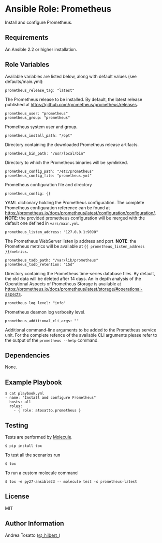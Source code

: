 Ansible Role: Prometheus
========================

Install and configure Prometheus.

Requirements
------------

An Ansible 2.2 or higher installation.

Role Variables
--------------

Available variables are listed below, along with default values (see defaults/main.yml):

    prometheus_release_tag: "latest"

The Prometheus release to be installed.
By default, the latest release published at https://github.com/prometheus/prometheus/releases.

    prometheus_user: "prometheus"
    prometheus_group: "prometheus"

Prometheus system user and group.

    prometheus_install_path: "/opt"

Directory containing the downloaded Prometheus release artifacts.

    prometheus_bin_path: "/usr/local/bin"

Directory to which the Prometheus binaries will be symlinked.

    prometheus_config_path: "/etc/prometheus"
    prometheus_config_file: "prometheus.yml"

Prometheus configuration file and directory

    prometheus_config: {}

YAML dictionary holding the Prometheus configuration.
The complete Prometheus configuration reference can be found at
https://prometheus.io/docs/prometheus/latest/configuration/configuration/.
**NOTE**: the provided prometheus configuration will be merged with the default one defined in `vars/main.yml`.

    prometheus_listen_address: "127.0.0.1:9090"

The Prometheus WebServer listen ip address and port.
**NOTE**: the Prometheus metrics will be available at `{{ prometheus_listen_address }}/metrics`.

    prometheus_tsdb_path: "/var/lib/prometheus"
    prometheus_tsdb_retention: "15d"

Directory containing the Prometheus time-series database files.
By default, the old data will be deleted after 14 days.
An in depth analysis of the Operational Aspects of Prometheus Storage is available at 
https://prometheus.io/docs/prometheus/latest/storage/#operational-aspects.

    prometheus_log_level: "info"

Prometheus deamon log verbosity level.

    prometheus_additional_cli_args: ""

Additional command-line arguments to be added to the Prometheus service unit.
For the complete refence of the available CLI arguments please refer to the output
of the `prometheus --help` command.

Dependencies
------------

None.

Example Playbook
----------------

    $ cat playbook.yml
    - name: "Install and configure Prometheus"
      hosts: all
      roles:
        - { role: atosatto.prometheus }

Testing
-------

Tests are performed by [Molecule](http://molecule.readthedocs.org/en/latest/).

    $ pip install tox

To test all the scenarios run

    $ tox

To run a custom molecule command

    $ tox -e py27-ansible23 -- molecule test -s prometheus-latest 

License
-------

MIT

Author Information
------------------

Andrea Tosatto ([@\_hilbert\_](https://twitter.com/_hilbert_))
